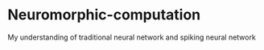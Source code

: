 # Neuromorphic-computation
My understanding of traditional neural network and spiking neural network
